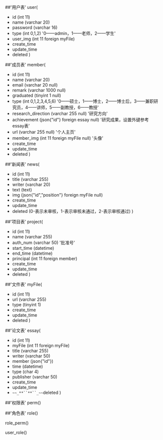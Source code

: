 ##'用户表'
user(
- id                  (int 11)
- name            (varchar 20)
- password      (varchar 16)
- type              (int 0,1,2)                                '0——admin，1——老师，2——学生'
- user_img       (int 11 foreign myFile)
- create_time
- update_time
- deleted
)

##'成员表'
member(
- id                                  (int 11)
- name                            (varchar 20)
- email                             (varchar 20 null)
- remark                          (varchar 1000 null)
- graduated                     (tinyint 1 null)
- type                              (int 0,1,2,3,4,5,6)                      '0——硕士，1——博士，2——博士后，3——兼职研究员，4——讲师，5——副教授，6——教授'
- research_direction        (varchar 255 null)                    '研究方向'
- achievement                (json{"id"} foreign essay null)   '研究成果，设置外键参考essay表'
- url                                 (varchar 255 null)                     '个人主页'
- member_img                (int 11 foreign myFile null)            '头像'
- create_time
- update_time
- deleted
)

##'新闻表'
news(
- id                       (int 11)
- title                    (varchar 255)
- writer                 (varchar 20)
- text                    (text)
- img                    (json{"id","position"} foreign myFile null)
- create_time
- update_time
- deleted     (0-表示未审核，1-表示审核未通过，2-表示审核通过)
)

##'项目表'
project(
- id                        (int 11)
- name                  (varchar 255)
- auth_num           (varchar 50)                       '批准号'
- start_time            (datetime)
- end_time             (datetime)
- principal              (int 11 foreign member)
- create_time
- update_time
- deleted
)

##'文件表'
myFile(
- id                      (int 11)
- url                     (varchar 255)
- type                  (tinyint 1)
- create_time
- update_time
- deleted
)

##'论文表'
essay(
- id                           (int 11)
- myFile                         (int 11 foreign myFile)
- title                        (varchar 255)
- writer                     (varchar 50)
- member                (json{"id"})
- time                       (datetime)
- type                       (char 4)
- publisher               (varchar 50)
- create_time
- update_time
- `~~_**``**``_~~`deleted
)

##'权限表'
perm()

##'角色表'
role()

role_perm()

user_role()
